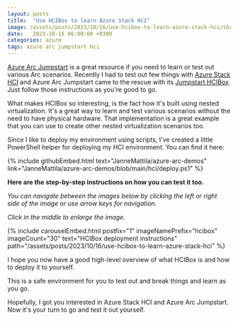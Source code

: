 ```yaml
---
layout: posts
title:  "Use HCIBox to learn Azure Stack HCI"
image: /assets/posts/2023/10/16/use-hcibox-to-learn-azure-stack-hci/share.png
date:   2023-10-16 06:00:00 +0300
categories: azure
tags: azure arc jumpstart hci
---
```

[Azure Arc Jumpstart](https://azurearcjumpstart.io) is a great resource if you need to learn or test out various Arc scenarios. 
Recently I had to test out few things with [Azure Stack HCI](https://learn.microsoft.com/en-us/azure-stack/hci/overview)
and Azure Arc Jumpstart came to the rescue with its [Jumpstart HCIBox](https://azurearcjumpstart.io/azure_jumpstart_hcibox/). 
Just follow those instructions as you're good to go.

What makes HCIBox so interesting, is the fact how it's built using nested virtualization.
It's a great way to learn and test various scenarios without the need to have physical hardware.
That implementation is a great example that you can use to create other nested virtualization scenarios too.

Since I like to deploy my environment using scripts, 
I've created a little PowerShell helper for deploying my HCI environment. 
You can find it here:

{% include githubEmbed.html text="JanneMattila/azure-arc-demos" link="JanneMattila/azure-arc-demos/blob/main/hci/deploy.ps1" %}

**Here are the step-by-step instructions on how you can test it too.**

_You can navigate between the images below by clicking the left or right side of the image or use arrow keys for navigation._

_Click in the middle to enlarge the image._

{% include carouselEmbed.html postfix="1" imageNamePrefix="hcibox" imageCount="30" text="HCIBox deployment instructions" path="/assets/posts/2023/10/16/use-hcibox-to-learn-azure-stack-hci" %}

I hope you now have a good high-level overview of what HCIBox is and how to deploy it to yourself.

This is a safe environment for you to test out and break things and learn as you go.

Hopefully, I got you interested in Azure Stack HCI and Azure Arc Jumpstart.
Now it's your turn to go and test it out yourself.
